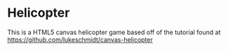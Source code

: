 # Helicopter

This is a HTML5 canvas helicopter game based off of the tutorial found at https://github.com/lukeschmidt/canvas-helicopter
